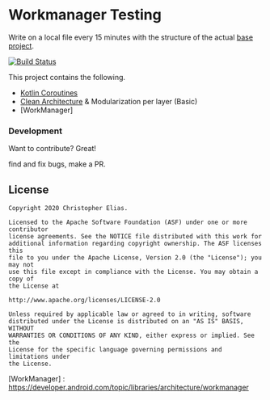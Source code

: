 # Workmanager Testing

Write on a local file every 15 minutes with the structure of the actual [base project].

[![Build Status](https://travis-ci.org/joemccann/dillinger.svg?branch=master)](https://travis-ci.org/joemccann/dillinger)

This project contains the following.

  - [Kotlin Coroutines]
  - [Clean Architecture] & Modularization per layer (Basic)
  - [WorkManager]

### Development

Want to contribute? Great!

find and fix bugs, make a PR.

License
----
```
Copyright 2020 Christopher Elias.

Licensed to the Apache Software Foundation (ASF) under one or more contributor
license agreements. See the NOTICE file distributed with this work for
additional information regarding copyright ownership. The ASF licenses this
file to you under the Apache License, Version 2.0 (the "License"); you may not
use this file except in compliance with the License. You may obtain a copy of
the License at

http://www.apache.org/licenses/LICENSE-2.0

Unless required by applicable law or agreed to in writing, software
distributed under the License is distributed on an "AS IS" BASIS, WITHOUT
WARRANTIES OR CONDITIONS OF ANY KIND, either express or implied. See the
License for the specific language governing permissions and limitations under
the License.
```

   [Kotlin Coroutines]: <https://kotlinlang.org/docs/reference/coroutines-overview.html>
   [Clean Architecture]: <https://proandroiddev.com/clean-architecture-data-flow-dependency-rule-615ffdd79e29>
   [base project]: <https://github.com/ChristopherME/base-project>
   [WorkManager] : <https://developer.android.com/topic/libraries/architecture/workmanager>
